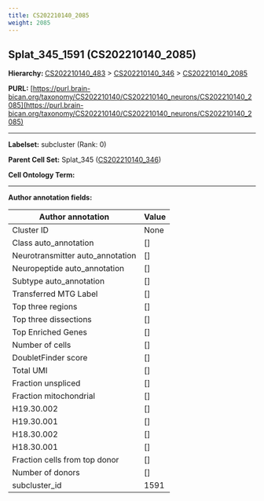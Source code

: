 ```yaml
---
title: CS202210140_2085
weight: 2085
---
```

## Splat_345_1591 (CS202210140_2085)
<b>Hierarchy: </b>
[CS202210140_483](../CS202210140_483) >
[CS202210140_346](../CS202210140_346) >
[CS202210140_2085](../CS202210140_2085)

**PURL:** [https://purl.brain-bican.org/taxonomy/CS202210140/CS202210140_neurons/CS202210140_2085](https://purl.brain-bican.org/taxonomy/CS202210140/CS202210140_neurons/CS202210140_2085)

---


**Labelset:** subcluster (Rank: 0)

**Parent Cell Set:** Splat_345 ([CS202210140_346](../CS202210140_346))



**Cell Ontology Term:** 

[MARKER GENES.]: #


---

[TRANSFERRED ANNOTATIONS.]: #


[AUTHOR ANNOTATION FIELDS.]: #


**Author annotation fields:**

| Author annotation | Value |
|-------------------|-------|
|Cluster ID|None|
|Class auto_annotation|[]|
|Neurotransmitter auto_annotation|[]|
|Neuropeptide auto_annotation|[]|
|Subtype auto_annotation|[]|
|Transferred MTG Label|[]|
|Top three regions|[]|
|Top three dissections|[]|
|Top Enriched Genes|[]|
|Number of cells|[]|
|DoubletFinder score|[]|
|Total UMI|[]|
|Fraction unspliced|[]|
|Fraction mitochondrial|[]|
|H19.30.002|[]|
|H19.30.001|[]|
|H18.30.002|[]|
|H18.30.001|[]|
|Fraction cells from top donor|[]|
|Number of donors|[]|
|subcluster_id|1591|
